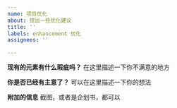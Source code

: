 ```yaml
---
name: 项目优化
about: 提出一些优化建议
title: ''
labels: enhancement 优化
assignees: ''

---
```


**现有的元素有什么瑕疵吗？**
在这里描述一下你不满意的地方

**你是否已经有主意了？**
可以在这里描述一下你的想法

**附加的信息**
截图，或者是企划书，都可以
